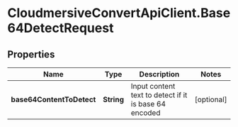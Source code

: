 # CloudmersiveConvertApiClient.Base64DetectRequest

## Properties
Name | Type | Description | Notes
------------ | ------------- | ------------- | -------------
**base64ContentToDetect** | **String** | Input content text to detect if it is base 64 encoded | [optional] 


